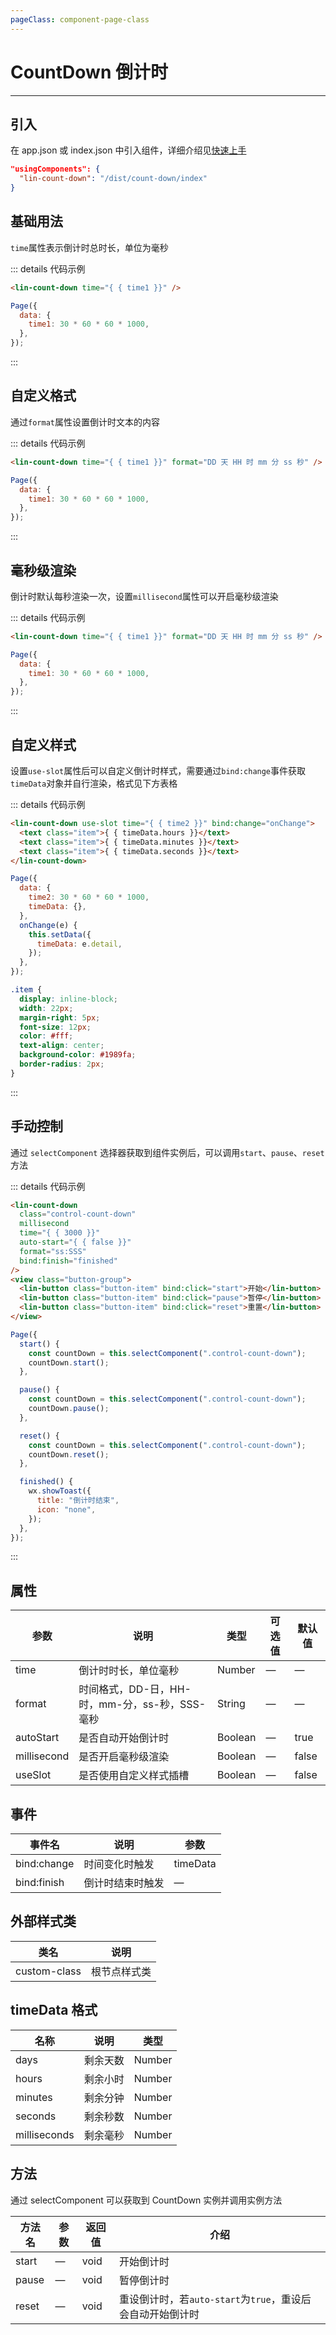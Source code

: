 ```yaml
---
pageClass: component-page-class
---
```


# CountDown 倒计时

---

<demo-image src='/componentImage/view/count-down.gif' />

## 引入

在 app.json 或 index.json 中引入组件，详细介绍见[快速上手](/guide/start)

```json
"usingComponents": {
  "lin-count-down": "/dist/count-down/index"
}
```

## 基础用法

`time`属性表示倒计时总时长，单位为毫秒

::: details 代码示例

```html
<lin-count-down time="{ { time1 }}" />
```

```javascript
Page({
  data: {
    time1: 30 * 60 * 60 * 1000,
  },
});
```

:::

## 自定义格式

通过`format`属性设置倒计时文本的内容

::: details 代码示例

```html
<lin-count-down time="{ { time1 }}" format="DD 天 HH 时 mm 分 ss 秒" />
```

```javascript
Page({
  data: {
    time1: 30 * 60 * 60 * 1000,
  },
});
```

:::

## 毫秒级渲染

倒计时默认每秒渲染一次，设置`millisecond`属性可以开启毫秒级渲染

::: details 代码示例

```html
<lin-count-down time="{ { time1 }}" format="DD 天 HH 时 mm 分 ss 秒" />
```

```javascript
Page({
  data: {
    time1: 30 * 60 * 60 * 1000,
  },
});
```

:::

## 自定义样式

设置`use-slot`属性后可以自定义倒计时样式，需要通过`bind:change`事件获取`timeData`对象并自行渲染，格式见下方表格

::: details 代码示例

```html
<lin-count-down use-slot time="{ { time2 }}" bind:change="onChange">
  <text class="item">{ { timeData.hours }}</text>
  <text class="item">{ { timeData.minutes }}</text>
  <text class="item">{ { timeData.seconds }}</text>
</lin-count-down>
```

```javascript
Page({
  data: {
    time2: 30 * 60 * 60 * 1000,
    timeData: {},
  },
  onChange(e) {
    this.setData({
      timeData: e.detail,
    });
  },
});
```

```css
.item {
  display: inline-block;
  width: 22px;
  margin-right: 5px;
  font-size: 12px;
  color: #fff;
  text-align: center;
  background-color: #1989fa;
  border-radius: 2px;
}
```

:::

## 手动控制

通过 `selectComponent` 选择器获取到组件实例后，可以调用`start`、`pause`、`reset`方法

::: details 代码示例

```html
<lin-count-down
  class="control-count-down"
  millisecond
  time="{ { 3000 }}"
  auto-start="{ { false }}"
  format="ss:SSS"
  bind:finish="finished"
/>
<view class="button-group">
  <lin-button class="button-item" bind:click="start">开始</lin-button>
  <lin-button class="button-item" bind:click="pause">暂停</lin-button>
  <lin-button class="button-item" bind:click="reset">重置</lin-button>
</view>
```

```javascript
Page({
  start() {
    const countDown = this.selectComponent(".control-count-down");
    countDown.start();
  },

  pause() {
    const countDown = this.selectComponent(".control-count-down");
    countDown.pause();
  },

  reset() {
    const countDown = this.selectComponent(".control-count-down");
    countDown.reset();
  },

  finished() {
    wx.showToast({
      title: "倒计时结束",
      icon: "none",
    });
  },
});
```

:::

## 属性

| 参数        | 说明                                           | 类型    | 可选值 | 默认值 |
| ----------- | ---------------------------------------------- | ------- | ------ | ------ |
| time        | 倒计时时长，单位毫秒                           | Number  | —      | —      |
| format      | 时间格式，DD-日，HH-时，mm-分，ss-秒，SSS-毫秒 | String  | —      | —      |
| autoStart   | 是否自动开始倒计时                             | Boolean | —      | true   |
| millisecond | 是否开启毫秒级渲染                             | Boolean | —      | false  |
| useSlot     | 是否使用自定义样式插槽                         | Boolean | —      | false  |

## 事件

| 事件名      | 说明             | 参数     |
| ----------- | ---------------- | -------- |
| bind:change | 时间变化时触发   | timeData |
| bind:finish | 倒计时结束时触发 | —        |

## 外部样式类

| 类名     | 说明         |
| ------------ | ------------ |
| custom-class | 根节点样式类 |

## timeData 格式

| 名称         | 说明     | 类型   |
| ------------ | -------- | ------ |
| days         | 剩余天数 | Number |
| hours        | 剩余小时 | Number |
| minutes      | 剩余分钟 | Number |
| seconds      | 剩余秒数 | Number |
| milliseconds | 剩余毫秒 | Number |

## 方法

通过 selectComponent 可以获取到 CountDown 实例并调用实例方法

| 方法名 | 参数 | 返回值 | 介绍                                                       |
| ------ | ---- | ------ | ---------------------------------------------------------- |
| start  | —    | void   | 开始倒计时                                                 |
| pause  | —    | void   | 暂停倒计时                                                 |
| reset  | —    | void   | 重设倒计时，若`auto-start`为`true`，重设后会自动开始倒计时 |
